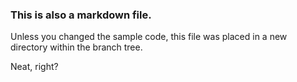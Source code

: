 ### This is also a markdown file.

Unless you changed the sample code, this file was placed in a new directory
within the branch tree.

Neat, right?
